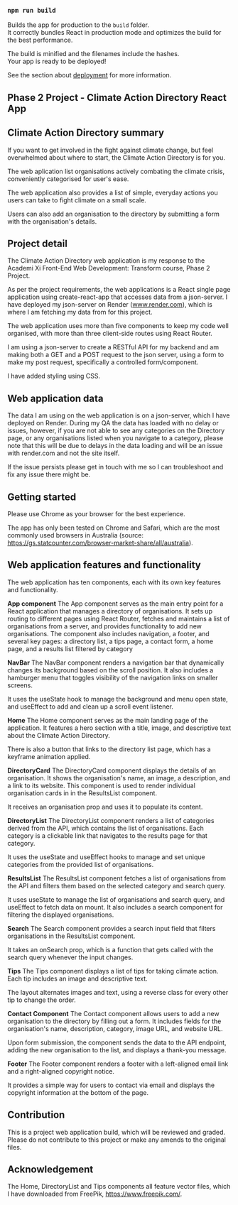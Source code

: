 ### `npm run build`

Builds the app for production to the `build` folder.\
It correctly bundles React in production mode and optimizes the build for the best performance.

The build is minified and the filenames include the hashes.\
Your app is ready to be deployed!

See the section about [deployment](https://facebook.github.io/create-react-app/docs/deployment) for more information.

## Phase 2 Project - Climate Action Directory React App 

## Climate Action Directory summary

If you want to get involved in the fight against climate change, but feel overwhelmed about where to start, the Climate Action Directory is for you. 

The web aplication list organisations actively combating the climate crisis, conveniently categorised for user's ease. 

The web application also provides a list of  simple, everyday actions you users can take to fight climate on a small scale. 

Users can also add an organisation to the directory by submitting a form with the organisation's details. 

## Project detail 

The Climate Action Directory web application is my response to the Academi Xi Front-End Web Development: Transform course, Phase 2 Project. 

As per the project requirements, the web applications is a React  single page application using create-react-app that accesses data from a json-server. I have deployed my json-server on Render (www.render.com), which is where I am fetching my data from for this project. 

The web application uses more than five components to keep my code well organised, with more than three client-side routes using React Router. 

I am using a json-server to create a RESTful API for my backend and am making both a GET and a POST request to the json server, using a form to make my post request, specifically a controlled form/component.

I have added styling using CSS. 

## Web application data

The data I am using on the web application is on a json-server, which I have deployed on Render. During my QA the data has loaded with no delay or issues, however, if you are not able to see any categories on the Directory page, or any organisations listed when you navigate to a category, please note that this will be due to delays in the data loading and will be an issue with render.com and not the site itself. 

If the issue persists please get in touch with me so I can troubleshoot and fix any issue there might be. 

## Getting started

Please use Chrome as your browser for the best experience. 

The app has only been tested on Chrome and Safari, which are the most commonly used browsers in Australia (source: https://gs.statcounter.com/browser-market-share/all/australia).

## Web application features and functionality

The web application has ten components, each with its own key features and functionality.

**App component**
The App component serves as the main entry point for a React application that manages a directory of organisations. It sets up routing to different pages using React Router, fetches and maintains a list of organisations from a server, and provides functionality to add new organisations. The component also includes navigation, a footer, and several key pages: a directory list, a tips page, a contact form, a home page, and a results list filtered by category

**NavBar**
The NavBar component renders a navigation bar that dynamically changes its background based on the scroll position. It also includes a hamburger menu that toggles visibility of the navigation links on smaller screens.

It uses the useState hook to manage the background and menu open state, and useEffect to add and clean up a scroll event listener.

**Home**
The Home component serves as the main landing page of the application. It features a hero section with a title, image, and descriptive text about the Climate Action Directory.

There is also a button that links to the directory list page, which has a keyframe animation applied. 

**DirectoryCard**
The DirectoryCard component displays the details of an organisation. It shows the organisation's name, an image, a description, and a link to its website. This component is used to render individual organisation cards in in the ResultsList component. 

It receives an organisation prop and uses it to populate its content.

**DirectoryList**
The DirectoryList component renders a list of categories derived from the API, which contains the list of organisations. Each category is a clickable link that navigates to the results page for that category.

It uses the useState and useEffect hooks to manage and set unique categories from the provided list of organisations.

**ResultsList**
The ResultsList component fetches a list of organisations from the API and filters them based on the selected category and search query.

It uses useState to manage the list of organisations and search query, and useEffect to fetch data on mount. It also includes a search component for filtering the displayed organisations.

**Search**
The Search component provides a search input field that filters organisations in the ResultsList component.

It takes an onSearch prop, which is a function that gets called with the search query whenever the input changes.

**Tips**
The Tips component displays a list of tips for taking climate action. Each tip includes an image and descriptive text.

The layout alternates images and text, using a reverse class for every other tip to change the order.

**Contact Component**
The Contact component allows users to add a new organisation to the directory by filling out a form. It includes fields for the organisation's name, description, category, image URL, and website URL. 

Upon form submission, the component sends the data to the API endpoint, adding the new organisation to the list, and displays a thank-you message.

**Footer**
The Footer component renders a footer with a left-aligned email link and a right-aligned copyright notice.

It provides a simple way for users to contact via email and displays the copyright information at the bottom of the page.

## Contribution

This is a project web application build, which will be reviewed and graded. Please do not contribute to this project or make any amends to the original files. 

## Acknowledgement

The Home, DirectoryList and Tips components all feature vector files, which I have downloaded from FreePik, https://www.freepik.com/. 